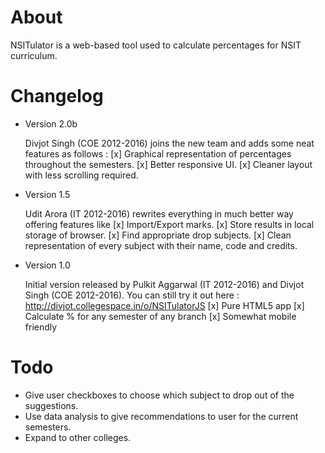 About
=====

NSITulator is a web-based tool used to calculate percentages for NSIT curriculum.

Changelog
=========
* Version 2.0b
  
  Divjot Singh (COE 2012-2016) joins the new team and adds some neat features as follows :
  [x] Graphical representation of percentages throughout the semesters.
  [x] Better responsive UI.
  [x] Cleaner layout with less scrolling required.

* Version 1.5

  Udit Arora (IT 2012-2016) rewrites everything in much better way offering features like 
  [x] Import/Export marks.
  [x] Store results in local storage of browser.
  [x] Find appropriate drop subjects.
  [x] Clean representation of every subject with their name, code and credits.

* Version 1.0

  Initial version released by Pulkit Aggarwal (IT 2012-2016) and Divjot Singh (COE 2012-2016). You can still try it out here : http://divjot.collegespace.in/o/NSITulatorJS
  [x] Pure HTML5 app
  [x] Calculate % for any semester of any branch
  [x] Somewhat mobile friendly

Todo
====
* Give user checkboxes to choose which subject to drop out of the suggestions.
* Use data analysis to give recommendations to user for the current semesters.
* Expand to other colleges.
